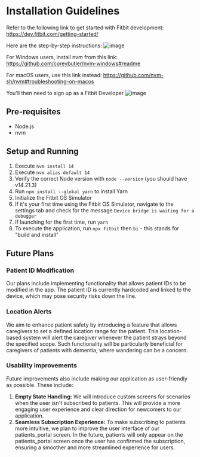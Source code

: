 # Installation Guidelines

Refer to the following link to get started with Fitbit development:
https://dev.fitbit.com/getting-started/

Here are the step-by-step instructions:
![image](https://github.com/uoa-compsci399-s1-2023/project-team-4/assets/67040087/fdf0d207-2381-4295-992f-00de2c9cc1e6)

For Windows users, install nvm from this link:
https://github.com/coreybutler/nvm-windows#readme

For macOS users, use this link instead:
https://github.com/nvm-sh/nvm#troubleshooting-on-macos

You'll then need to sign up as a Fitbit Developer
![image](https://github.com/uoa-compsci399-s1-2023/project-team-4/assets/67040087/34bcbba4-6a4e-4ca2-9a55-935ecc385dd0)

## Pre-requisites

- Node.js
- nvm

## Setup and Running

1. Execute `nvm install 14`
2. Execute `nvm alias default 14`
3. Verify the correct Node version with `node --version` (you should have v14.21.3)
4. Run `npm install --global yarn` to install Yarn
5. Initialize the Fitbit OS Simulator
6. If it's your first time using the Fitbit OS Simulator, navigate to the settings tab and check for the
   message `Device bridge is waiting for a debugger`
7. If launching for the first time, run `yarn`
8. To execute the application, run `npx fitbit` then `bi` - this stands for "build and install"

## Future Plans

### Patient ID Modification

Our plans include implementing functionality that allows patient IDs to be modified in the app. The patient ID is
currently hardcoded and linked to the device, which may pose security risks down the line.

### Location Alerts

We aim to enhance patient safety by introducing a feature that allows caregivers to set a defined location range for the
patient. This location-based system will alert the caregiver whenever the patient strays beyond the specified scope.
Such functionality will be particularly beneficial for caregivers of patients with dementia, where wandering can be a
concern.

### Usability improvements

Future improvements also include making our application as user-friendly as possible. These include:

1. **Empty State Handling:** We will introduce custom screens for scenarios when the user isn't subscribed to patients.
   This will provide a more engaging user experience and clear direction for newcomers to our application.
2. **Seamless Subscription Experience:** To make subscribing to patients more intuitive, we plan to improve the user
   interface of our patients_portal screen. In the future, patients will only appear on the patients_portal screen once
   the user has confirmed the subscription, ensuring a smoother and more streamlined experience for users.

